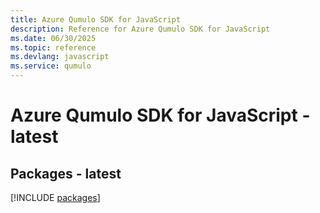 ```yaml
---
title: Azure Qumulo SDK for JavaScript
description: Reference for Azure Qumulo SDK for JavaScript
ms.date: 06/30/2025
ms.topic: reference
ms.devlang: javascript
ms.service: qumulo
---
```

# Azure Qumulo SDK for JavaScript - latest
## Packages - latest
[!INCLUDE [packages](qumulo-index.md)]